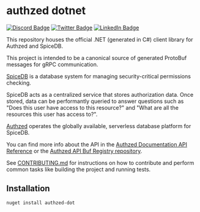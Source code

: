 # authzed dotnet
[![](https://img.shields.io/badge/discord-spicedb-7289da?style=flat-square "Discord Badge")](https://discord.gg/spicedb)
[![](https://img.shields.io/badge/twitter-@authzed-1d9bf0.svg?style=flat-square "Twitter Badge")](https://twitter.com/authzed)
[![](https://img.shields.io/badge/linkedin-+authzed-2D65BC.svg?style=flat-square "LinkedIn Badge")](https://linkedin.com/company/authzed)

This repository houses the official .NET (generated in C#) client library for Authzed and SpiceDB.

This project is intended to be a canonical source of generated ProtoBuf messages for gRPC communication.

[SpiceDB] is a database system for managing security-critical permissions checking.

SpiceDB acts as a centralized service that stores authorization data.
Once stored, data can be performantly queried to answer questions such as "Does this user have access to this resource?" and "What are all the resources this user has access to?".

[Authzed] operates the globally available, serverless database platform for SpiceDB.

You can find more info about the API in the [Authzed Documentation API Reference] or the [Authzed API Buf Registry repository].

See [CONTRIBUTING.md] for instructions on how to contribute and perform common tasks like building the project and running tests.

[SpiceDB]: https://github.com/authzed/spicedb
[Authzed]: https://authzed.com
[Authzed Documentation API Reference]: https://docs.authzed.com/reference/api
[Authzed API Buf Registry repository]: https://buf.build/authzed/api
[CONTRIBUTING.md]: CONTRIBUTING.md
[Discord]: https://authzed.com/discord
[Urgent]: https://github.com/authzed/authzed-rb/labels/priority%2F0%20urgent
[High]: https://github.com/authzed/authzed-rb/labels/priority%2F1%20high
[Medium]: https://github.com/authzed/authzed-rb/labels/priority%2F2%20medium
[Low]: https://github.com/authzed/authzed-rb/labels/priority%2F3%20low
[Maybe]: https://github.com/authzed/authzed-rb/labels/priority%2F4%20maybe
[good first issues]: https://github.com/authzed-rb/spicedb/labels/hint%2Fgood%20first%20issue

## Installation

```sh
nuget install authzed-dot
```
